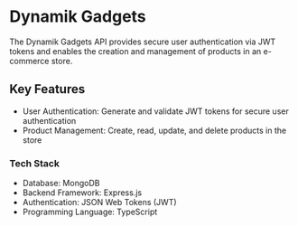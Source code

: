 # Dynamik Gadgets
The Dynamik Gadgets API provides secure user authentication via JWT tokens and enables the creation and management of products in an e-commerce store.

## Key Features
- User Authentication: Generate and validate JWT tokens for secure user authentication
- Product Management: Create, read, update, and delete products in the store

### Tech Stack
- Database: MongoDB
- Backend Framework: Express.js
- Authentication: JSON Web Tokens (JWT)
- Programming Language: TypeScript


